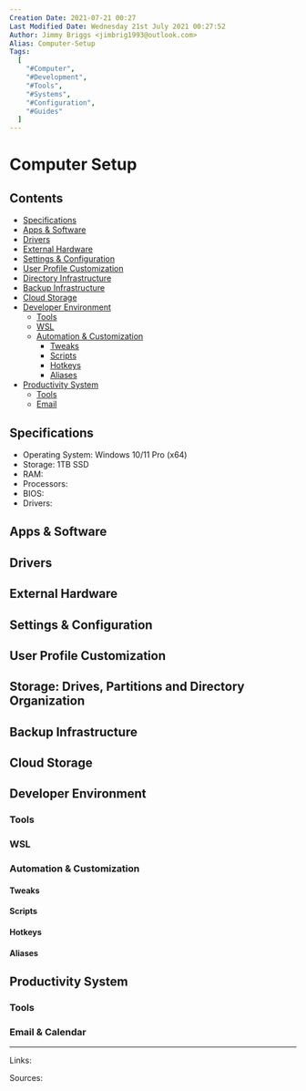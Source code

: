 ```yaml
---
Creation Date: 2021-07-21 00:27
Last Modified Date: Wednesday 21st July 2021 00:27:52
Author: Jimmy Briggs <jimbrig1993@outlook.com>
Alias: Computer-Setup
Tags:
  [
    "#Computer",
    "#Development",
    "#Tools",
    "#Systems",
    "#Configuration",
    "#Guides"
  ]
---
```


# Computer Setup

## Contents

- [Specifications](#Specifications)
- [Apps & Software](#Apps%20&%20Software)
- [Drivers](#Drivers)
- [External Hardware](#External%20Hardware)
- [Settings & Configuration](#Settings%20&%20Configuration)
- [User Profile Customization](#User%20Profile%20Customization)
- [Directory Infrastructure](#Directory%20Infrastructure)
- [Backup Infrastructure](#Backup%20Infrastructure)
- [Cloud Storage](#Cloud%20Storage)
- [Developer Environment](#Developer%20Environment)
	- [Tools](#Tools)
	- [WSL](#WSL)
	- [Automation & Customization](#Automation%20&%20Customization)
		- [Tweaks](#Tweaks)
		- [Scripts](#Scripts)
		- [Hotkeys](#Hotkeys)
		- [Aliases](#Aliases)
- [Productivity System](#Productivity%20System)
	- [Tools](#Tools)
	- [Email](#Email)


## Specifications

- Operating System: Windows 10/11 Pro (x64)
- Storage: 1TB SSD
- RAM:
- Processors:
- BIOS: 
- Drivers:

## Apps & Software

## Drivers

## External Hardware

## Settings & Configuration

## User Profile Customization 

## Storage: Drives, Partitions and Directory Organization

## Backup Infrastructure

## Cloud Storage

## Developer Environment

### Tools

### WSL

### Automation & Customization

#### Tweaks

#### Scripts

#### Hotkeys

#### Aliases

## Productivity System

### Tools

### Email & Calendar


***

Links: 

Sources:


